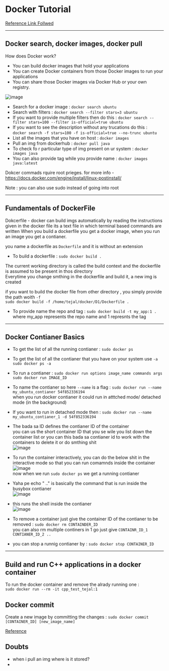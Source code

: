 # Docker Tutorial 
[Reference Link Follwed](https://www.youtube.com/playlist?list=PLS1QulWo1RIbLUTUpy-nEHwMJAjcfVXqP)

---
## Docker search, docker images, docker pull

How does Docker work?
- You can build docker images that hold your applications
- You can create Docker containers from those Docker images to run your applications
- You can share those Docker images via Docker Hub or your own registry.

![image](https://user-images.githubusercontent.com/64950661/147757317-662e3243-2450-4132-8f24-9ea4c29b8cad.png)

- Search for a docker image : `docker search ubuntu` <br>
- Search with filters : `docker search --filter stars=3 ubuntu` <br>
- If you want to provide multiple filters then do this : `docker search --filter stars=100 --filter is-official=true ubuntu` <br>
- If you want to see the description without any trucations do this : <br>
  `docker search -f stars=100 -f is-official=true --no-trunc ubuntu` <br>
- List all the images that you have on host : `docker images` <br>
- Pull an  img from dockerhub : `docker pull java` <br>
- To check fo r particular type of img present on ur system : `docker images java` <br>
- You can also provide tag while you provide name : `docker images java:latest` <br>

Dokcer commads rquire root prieges. for more info - https://docs.docker.com/engine/install/linux-postinstall/ <br>

Note : you can also use sudo instead of going into root

---
## Fundamentals of DockerFile
Dokcerfile - docker can build imgs automatically by reading the instructions given in the docker file
its a text file in which terminal based commands are written
When you build a dockerfile you get a docker image, when you run an image you get a contianer.

you name a dockerfile as `Dockerfile` and it is without an extension

- To build a dockerfile : `sudo docker build .`<br>

The current working directory is called the build context and the dockerfile is assumed to be present in thos directory <br>
Everytime you change smthing in the dockerfile and build it, a new img is created <br>

if you want to build the docker file from other directory , you simply provide the path woith `-f` <br>
`sudo docker build -f /home/tejal/docker/D1/Dockerfile .` <br>

- To provide name the repo and tag : `sudo docker build -t my_app:1 .` <br>
where my_app represents the repo name and 1 represnts the tag

---
## Docker Contianer Basics
- To get the list of all the running contianer : `sudo docker ps` <br>
- To get the list of all the contianer that you have on your system use `-a` <br>
`sudo docker ps -a` <br>

- To run a contianer : `sudo docker run options image_name commands args` <br>
`sudo docker run IMAGE_ID` <br>

- To name the contianer so here `--name` is a flag : `sudo docker run --name my_ubuntu_contianer 54f852336194` <br>
when you run docker contianer it could run in atttched mode/ detached mode (in the background)<br>

- If you want to run in detached mode then : `sudo docker run --name my_ubuntu_contianer_1 -d 54f852336194` <br>

- The bada sa ID defines the contianer ID of the container <br>
you can us the short container ID that you se wile you list down the container list or you can  this bada sa contianer id to work with the containers to delete it or do smthing shit <br>
![image](https://user-images.githubusercontent.com/64950661/147760970-515cdf06-ee8b-4da9-a407-b13707088fe5.png)

- To run the container interactively, you can do the below shit in the interactive mode so that you can run comamnds inside the container <br>
![image](https://user-images.githubusercontent.com/64950661/147761259-f85b8cf9-0020-432d-895b-e7e065667b09.png) <br>
now when we run `sudo docker ps` we get a running contianer

- Yaha pe echo " .." is basically the command that is run inside the busybox contianer <br>
![image](https://user-images.githubusercontent.com/64950661/147761757-57cbee29-3895-4c86-ba80-d5581e527539.png)

- this runs the shell inside the contianer <br>
![image](https://user-images.githubusercontent.com/64950661/147761903-4ba661ef-fa35-43c6-9d42-cd3ed1d576d1.png)

- To remove a container just give the container ID of the contianer to be removed : `sudo docker rm CONTAINDER_ID` <br>
you can also rm multiple continers in 1 go just give `CONTAINR_ID_1 CONTIANER_ID_2 ..`

- you can stop a runnig  contianer by : `sudo docker stop CONTAINER_ID`

---
## Build and run C++ applications in a docker container
To run the docker container and remove the alrady running one : <br>
`sudo docker run --rm -it cpp_test_tejal:1`


## Docker commit 
Create a new image by committing the changes : `sudo docker commit [CONTAINER_ID] [new_image_name]`

[Reference](https://phoenixnap.com/kb/how-to-commit-changes-to-docker-image)

## Doubts
- when i pull an img where is it stored?
- 
